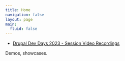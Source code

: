 ```yaml
---
title: Home
navigation: false
layout: page
main:
  fluid: false
---
```


- [Drupal Dev Days 2023 - Session Video Recordings](/ddd23)

Demos, showcases.

